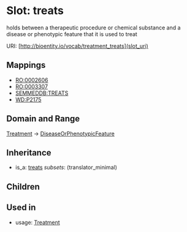 # Slot: treats


holds between a therapeutic procedure or chemical substance and a disease or phenotypic feature that it is used to treat

URI: [http://bioentity.io/vocab/treatment_treats](slot_uri)
## Mappings

 * [RO:0002606](http://purl.obolibrary.org/obo/RO_0002606)
 * [RO:0003307](http://purl.obolibrary.org/obo/RO_0003307)
 * [SEMMEDDB:TREATS](http://purl.obolibrary.org/obo/SEMMEDDB_TREATS)
 * [WD:P2175](http://purl.obolibrary.org/obo/WD_P2175)
## Domain and Range

[Treatment](Treatment.md) -> [DiseaseOrPhenotypicFeature](DiseaseOrPhenotypicFeature.md)
## Inheritance

 *  is_a: [treats](treats.md) *subsets*: (translator_minimal)
## Children

## Used in

 *  usage: [Treatment](Treatment.md)
